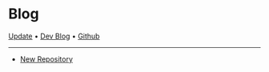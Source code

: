 # Blog

[Update](/blog/introduction) • [Dev Blog](https://do4ng.vercel.app) • [Github](https://github.com/do4ng/)

---

- [New Repository](/blog/2023-06-18) <Badge type="tip" text="news" />
